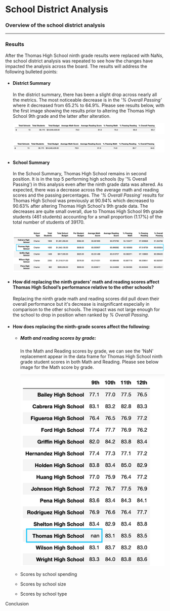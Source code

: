 # School District Analysis

### Overview of the school district analysis


----

### Results

After the Thomas High School ninth grade results were replaced with NaNs, the school district analysis was repeated to see how the changes have impacted the analysis across the board. The results will address the following bulleted points:

* #### District Summary
  In the district summary, there has been a slight drop across nearly all the metrics. The most noticeable decrease is in the *'% Overall Passing'* where it decreased from 65.2% to 64.9%. Please see results below, with the first image showing the results prior to altering the Thomas High School 9th grade and the latter after alteration.
  
  
  ![district summary before clean](https://github.com/YanLuong/School_District_Analysis/blob/main/Resources/District%20Summary%20df%20before%20cleaning.png)
  

  ![district summary after THS clean](https://github.com/YanLuong/School_District_Analysis/blob/main/Resources/District%20Summary%20Clean.png)

* #### School Summary
  In the School Summary, Thomas High School remains in second position. It is in the top 5 performing high schools (by '% Overall Passing') in this analysis even after the ninth grade data was altered. As expected, there was a decrease across the average math and reading scores and the passing percentages. The *'% Overall Passing'* results for Thomas High School was previously at 90.94% which decreased to 90.63% after altering Thomas High School's 9th grade data. The decreases are quite small overall, due to Thomas High School 9th grade students (461 students) accounting for a small proportion (1.17%) of the total number of students of 39170. 
  
  ![school summary after THS clean](https://github.com/YanLuong/School_District_Analysis/blob/main/Resources/School%20Summary%20Cleaned%20top5.png)
  

* #### How did replacing the ninth graders’ math and reading scores affect Thomas High School’s performance relative to the other schools?
  Replacing the ninth grade math and reading scores did pull down their overall performance but it's decrease is insignificant especially in comparison to the other schools. The impact was not large enough for the school to drop in position when ranked by *% Overall Passing*.


* #### How does replacing the ninth-grade scores affect the following:
    - ##### Math and reading scores by grade:
        In the Math and Reading scores by grade, we can see the 'NaN' replacement appear in the data frame for Thomas High School ninth grade student scores in both Math and Reading. Please see below image for the Math score by grade.
        
        
        
        
        ![Math score by grade](https://github.com/YanLuong/School_District_Analysis/blob/main/Resources/Maths_by_grade.png)
        
        
        
    - Scores by school spending
    - Scores by school size
    - Scores by school type

Conclusion




